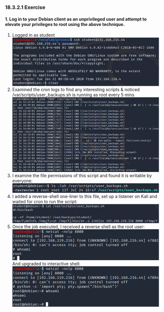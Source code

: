 ### 18.3.2.1 Exercise
#### 1. Log in to your Debian client as an unprivileged user and attempt to elevate your privileges to root using the above technique.

1. Logged in as student
   ![image-20200724154522370](.18.3.2.1.assets/image-20200724154522370.png)
2. Examined the cron logs to find any interesting scripts & noticed /var/scripts/user_backups.sh is running as root every 5 mins
   ![image-20200724154828696](.18.3.2.1.assets/image-20200724154828696.png)
3. I examine the file permissions of this script and found it is writable by everyone:
   ![image-20200724154855278](.18.3.2.1.assets/image-20200724154855278.png)
4. I added a reverse-shell one-liner to this file, set up a listener on Kali and waited for cron to run the script:
   ![image-20200724154940072](.18.3.2.1.assets/image-20200724154940072.png)
5. Once the job executed, I received a reverse shell as the root user:
   ![image-20200724155023413](.18.3.2.1.assets/image-20200724155023413.png)
   And upgraded to interactive shell:
   ![image-20200724155557300](.18.3.2.1.assets/image-20200724155557300.png)

